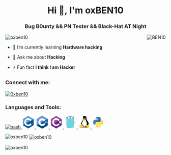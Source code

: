 <h1 align="center">Hi 👋, I'm oxBEN10</h1>
<h3 align="center">Bug B0unty && PN Tester && Black-Hat AT Night</h3>
<img align="right" alt="BEN10" wight="400" src="https://24.media.tumblr.com/9c91e5f06d5c4cb0873122897046a044/tumblr_mk342eWOep1r8suc9o1_r1_500.gif">
<p align="left"> <img src="https://komarev.com/ghpvc/?username=oxben10&label=Profile%20views&color=0e75b6&style=flat" alt="oxben10" /> </p>



- 🌱 I’m currently learning **Hardware hacking**



- 💬 Ask me about **Hacking**

- ⚡ Fun fact **I think I am Hacker**

<h3 align="left">Connect with me:</h3>
<p align="left">
<a href="https://twitter.com/0xben10" target="blank"><img align="center" src="https://raw.githubusercontent.com/rahuldkjain/github-profile-readme-generator/master/src/images/icons/Social/twitter.svg" alt="0xben10" height="30" width="40" /></a>
</p>

<h3 align="left">Languages and Tools:</h3>
<p align="left"> <a href="https://www.gnu.org/software/bash/" target="_blank" rel="noreferrer"> <img src="https://www.vectorlogo.zone/logos/gnu_bash/gnu_bash-icon.svg" alt="bash" width="40" height="40"/> </a> <a href="https://www.cprogramming.com/" target="_blank" rel="noreferrer"> <img src="https://raw.githubusercontent.com/devicons/devicon/master/icons/c/c-original.svg" alt="c" width="40" height="40"/> </a> <a href="https://www.w3schools.com/cpp/" target="_blank" rel="noreferrer"> <img src="https://raw.githubusercontent.com/devicons/devicon/master/icons/cplusplus/cplusplus-original.svg" alt="cplusplus" width="40" height="40"/> </a> <a href="https://www.w3schools.com/cs/" target="_blank" rel="noreferrer"> <img src="https://raw.githubusercontent.com/devicons/devicon/master/icons/csharp/csharp-original.svg" alt="csharp" width="40" height="40"/> </a> <a href="https://golang.org" target="_blank" rel="noreferrer"> <img src="https://raw.githubusercontent.com/devicons/devicon/master/icons/go/go-original.svg" alt="go" width="40" height="40"/> </a> <a href="https://www.linux.org/" target="_blank" rel="noreferrer"> <img src="https://raw.githubusercontent.com/devicons/devicon/master/icons/linux/linux-original.svg" alt="linux" width="40" height="40"/> </a> <a href="https://www.python.org" target="_blank" rel="noreferrer"> <img src="https://raw.githubusercontent.com/devicons/devicon/master/icons/python/python-original.svg" alt="python" width="40" height="40"/> </a> </p>


<p><img align="left" src="https://github-readme-stats.vercel.app/api/top-langs?username=oxben10&show_icons=true&locale=en&layout=compact" alt="oxben10" /></p>

<p>&nbsp;<img align="center" src="https://github-readme-stats.vercel.app/api?username=oxben10&show_icons=true&locale=en" alt="oxben10" /></p>

<p><img align="center" src="https://github-readme-streak-stats.herokuapp.com/?user=oxben10&" alt="oxben10" /></p>
